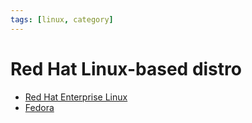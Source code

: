 ```yaml
---
tags: [linux, category]
---
```


# Red Hat Linux-based distro

- [Red Hat Enterprise Linux](202205251159.md)
- [Fedora](202210012320.md)
